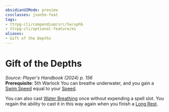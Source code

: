 ```yaml
---
obsidianUIMode: preview
cssclasses: json5e-feat
tags:
- ttrpg-cli/compendium/src/5e/xphb
- ttrpg-cli/optional-feature/ei
aliases:
- Gift of the Depths
---
```

# Gift of the Depths
*Source: Player's Handbook (2024) p. 156*  
**Prerequisite**: 5th Warlock
You can breathe underwater, and you gain a [Swim Speed](Інструменти%20ДМ/CLI/rules/variant-rules/swim-speed-xphb.md) equal to your [Speed](Інструменти%20ДМ/CLI/rules/variant-rules/speed-xphb.md).

You can also cast [Water Breathing](Інструменти%20ДМ/CLI/spells/water-breathing-xphb.md) once without expending a spell slot. You regain the ability to cast it in this way again when you finish a [Long Rest](Інструменти%20ДМ/CLI/rules/variant-rules/long-rest-xphb.md).